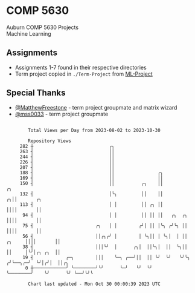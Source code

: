 # COMP 5630
Auburn COMP 5630 Projects  
Machine Learning

## Assignments
- Assignments 1-7 found in their respective directories
- Term project copied in `./Term-Project` from [ML-Project](https://github.com/wumphlett/ML-Project)

## Special Thanks
- [@MatthewFreestone](https://github.com/MatthewFreestone) - term project groupmate and matrix wizard
- [@mss0033](https://github.com/mss0033) - term project groupmate

```

        Total Views per Day from 2023-08-02 to 2023-10-30

        Repository Views
     282 ┼                            ╭╮
     263 ┤                            ││
     244 ┤                            ││
     226 ┤                            ││
     207 ┤                            ││
     188 ┤                            ││                ╭╮
     169 ┤                            ││                ││
     150 ┤                            ││          ╭╮    ││                            ╭╮
     132 ┤                            │╰╮         ││    ││                          ╭╮││       ╭╮
     113 ┤                            │ │         ││ ╭╮ ││                          ││││       ││
      94 ┤                            │ │         ││ ││ ││   ╭╮  ╭╮                 ││││       ││
      75 ┤                       ╭╮   │ │        ╭╯│ ││ │╰╮ ╭╯╰╮ ││                 ││││       ││
      56 ┤                       ││╭╮╭╯ │        │ ╰╮││ │ ╰╮│  │ ││          ╭╮     ││││       ││
      38 ┤                       │││╰╯  │      ╭╮│  ││╰╮│  ││  ╰╮││          ││     │╰╯│╭╮ ╭╮  ││
      19 ┤            ╭─╮        │││    ╰─╮ ╭──╯││  ││ ╰╯  ╰╯   ╰╯╰╮        ╭╯╰──╮╭─╯  ╰╯│╭╯│  ││╭╮
       0 ┼────────────╯ ╰────────╯╰╯      ╰─╯   ╰╯  ╰╯             ╰────────╯    ╰╯      ╰╯ ╰──╯╰╯╰

        Chart last updated - Mon Oct 30 00:00:39 2023 UTC
        
```
